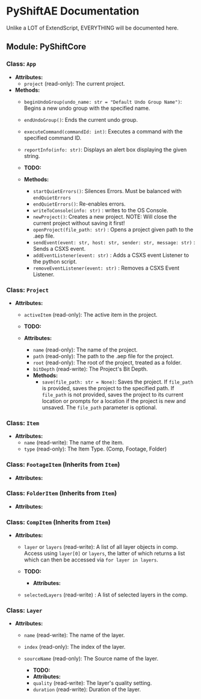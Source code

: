 # PyShiftAE Documentation
Unlike a LOT of ExtendScript, EVERYTHING will be documented here.
## Module: PyShiftCore

### Class: `App`
- **Attributes:**
  - `project` (read-only): The current project.
- **Methods:**
  - `beginUndoGroup(undo_name: str = "Default Undo Group Name")`: Begins a new undo group with the specified name.
  - `endUndoGroup()`: Ends the current undo group.
  - `executeCommand(commandId: int)`: Executes a command with the specified command ID.
  - `reportInfo(info: str)`: Displays an alert box displaying the given string.

   - **TODO:**
    - **Methods:**
      - `startQuietErrors()`: Silences Errors. Must be balanced with `endQuietErrors`
      - `endQuietErrors()`: Re-enables errors.
      - `writeToConsole(info: str)` : writes to the OS Console.
      - `newProject()`: Creates a new project. NOTE: Will close the current project without saving it first!
      - `openProject(file_path: str)` : Opens a project given path to the .aep file.
      - `sendEvent(event: str, host: str, sender: str, message: str)` : Sends a CSXS event.
      - `addEventListener(event: str)` : Adds a CSXS event Listener to the python script. 
      - `removeEventListener(event: str)` : Removes a CSXS Event Listener.

### Class: `Project`
- **Attributes:**
  - `activeItem` (read-only): The active item in the project.

   - **TODO:**
    - **Attributes:**
      - `name` (read-only): The name of the project. 
      - `path` (read-only): The path to the .aep file for the project.
      - `root` (read-only): The root of the project, treated as a folder.
      - `bitDepth` (read-write): The Project's Bit Depth.
      - **Methods:**
        - `save(file_path: str = None)`: Saves the project. If `file_path` is provided, saves the project to the specified path. If `file_path` is not provided, saves the project to its current location or prompts for a location if the project is new and unsaved. The `file_path` parameter is optional.

### Class: `Item`
- **Attributes:**
  - `name` (read-write): The name of the item.
  - `type` (read-only): The Item Type. (Comp, Footage, Folder)

### Class: `FootageItem` (Inherits from `Item`)
- **Attributes:**

### Class: `FolderItem` (Inherits from `Item`)
- **Attributes:**

### Class: `CompItem` (Inherits from `Item`)
- **Attributes:**
  - `layer` or `layers` (read-write): A list of all layer objects in comp. Access using `layer[0]` or `layers`, the latter of which returns a list which can then be accessed via `for layer in layers`. 

   - **TODO:**
     - **Attributes:**
    - `selectedLayers` (read-write) : A list of selected layers in the comp.

### Class: `Layer`
- **Attributes:**
  - `name` (read-write): The name of the layer. 
  - `index` (read-only): The index of the layer.
  - `sourceName` (read-only): The Source name of the layer.
  
     - **TODO:**
      - **Attributes:**
      - `quality` (read-write): The layer's quality setting. 
      - `duration` (read-write): Duration of the layer. 
      
